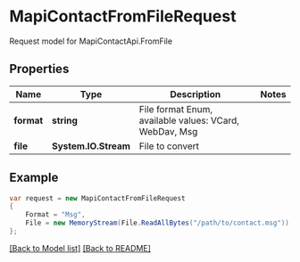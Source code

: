 
# MapiContactFromFileRequest

Request model for MapiContactApi.FromFile

## Properties

Name | Type | Description  | Notes
------------- | ------------- | ------------- | -------------
**format** |**string**|File format Enum, available values: VCard, WebDav, Msg |
**file** |**System.IO.Stream**|File to convert |

## Example
```csharp
var request = new MapiContactFromFileRequest
{ 
    Format = "Msg",
    File = new MemoryStream(File.ReadAllBytes("/path/to/contact.msg"))
};
```

[[Back to Model list]](Models.md) [[Back to README]](README.md)
